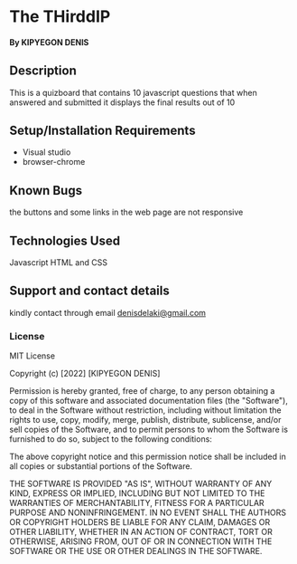 # The THirddIP

#### By **KIPYEGON DENIS**

## Description

This is a quizboard that contains 10 javascript questions that when answered and submitted it displays the final results out of 10

## Setup/Installation Requirements

- Visual studio
- browser-chrome

## Known Bugs

the buttons and some links in the web page are not responsive

## Technologies Used

Javascript HTML and CSS

## Support and contact details

kindly contact through email denisdelaki@gmail.com

### License

MIT License

Copyright (c) [2022] [KIPYEGON DENIS]

Permission is hereby granted, free of charge, to any person obtaining a copy
of this software and associated documentation files (the "Software"), to deal
in the Software without restriction, including without limitation the rights
to use, copy, modify, merge, publish, distribute, sublicense, and/or sell
copies of the Software, and to permit persons to whom the Software is
furnished to do so, subject to the following conditions:

The above copyright notice and this permission notice shall be included in all
copies or substantial portions of the Software.

THE SOFTWARE IS PROVIDED "AS IS", WITHOUT WARRANTY OF ANY KIND, EXPRESS OR
IMPLIED, INCLUDING BUT NOT LIMITED TO THE WARRANTIES OF MERCHANTABILITY,
FITNESS FOR A PARTICULAR PURPOSE AND NONINFRINGEMENT. IN NO EVENT SHALL THE
AUTHORS OR COPYRIGHT HOLDERS BE LIABLE FOR ANY CLAIM, DAMAGES OR OTHER
LIABILITY, WHETHER IN AN ACTION OF CONTRACT, TORT OR OTHERWISE, ARISING FROM,
OUT OF OR IN CONNECTION WITH THE SOFTWARE OR THE USE OR OTHER DEALINGS IN THE
SOFTWARE.
